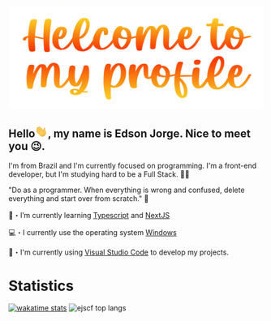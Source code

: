<img src="./assets/images/welcome.png" />

<h2>Hello<img src="./assets/images/hi.gif" width="25px"></img>, my name is Edson Jorge. Nice to meet you 😉.</h2>

I'm from Brazil and I'm currently focused on programming. I'm a front-end developer, but I'm studying hard to be a Full Stack. 👨‍💻

"Do as a programmer. When everything is wrong and confused, delete everything and start over from scratch." 🧠

🌱・I’m currently learning [Typescript](https://www.typescriptlang.org) and [NextJS](https://nextjs.org/docs/)

💻・I currently use the operating system [Windows](https://www.microsoft.com/pt-br/windows/)

🔧・I'm currently using [Visual Studio Code](https://code.visualstudio.com) to develop my projects.

#   Statistics

[![wakatime stats](https://github-readme-stats.vercel.app/api/wakatime?username=ejscf)](https://github.com/ejscf/github-readme-stats) 
![ejscf top langs](https://github-readme-stats.vercel.app/api/top-langs/?username=ejscf&layout=compact)
